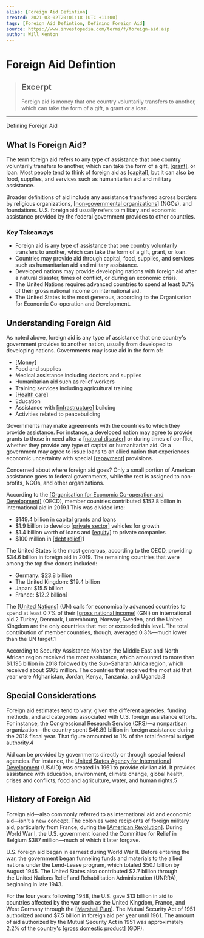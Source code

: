 ```yaml
---
alias: [Foreign Aid Defintion]
created: 2021-03-02T20:01:18 (UTC +11:00)
tags: [Foreign Aid Defintion, Defining Foreign Aid]
source: https://www.investopedia.com/terms/f/foreign-aid.asp
author: Will Kenton
---
```


# Foreign Aid Defintion

> ## Excerpt
> Foreign aid is money that one country voluntarily transfers to another, which can take the form of a gift, a grant or a loan.

---

Defining Foreign Aid
## What Is Foreign Aid?

The term foreign aid refers to any type of assistance that one country voluntarily transfers to another, which can take the form of a gift, [[grant]](https://www.investopedia.com/terms/g/grant.asp), or loan. Most people tend to think of foreign aid as [[capital]](https://www.investopedia.com/terms/c/capital.asp), but it can also be food, supplies, and services such as humanitarian aid and military assistance.

Broader definitions of aid include any assistance transferred across borders by religious organizations, [[non-governmental organizations]](https://www.investopedia.com/ask/answers/13/what-is-non-government-organization.asp) (NGOs), and foundations. U.S. foreign aid usually refers to military and economic assistance provided by the federal government provides to other countries.

### Key Takeaways

-   Foreign aid is any type of assistance that one country voluntarily transfers to another, which can take the form of a gift, grant, or loan.
-   Countries may provide aid through capital, food, supplies, and services such as humanitarian aid and military assistance.
-   Developed nations may provide developing nations with foreign aid after a natural disaster, times of conflict, or during an economic crisis.
-   The United Nations requires advanced countries to spend at least 0.7% of their gross national income on international aid.
-   The United States is the most generous, according to the Organisation for Economic Co-operation and Development.

## Understanding Foreign Aid

As noted above, foreign aid is any type of assistance that one country's government provides to another nation, usually from developed to developing nations. Governments may issue aid in the form of:

-   [[Money]](https://www.investopedia.com/terms/m/money.asp)
-   Food and supplies
-   Medical assistance including doctors and supplies
-   Humanitarian aid such as relief workers
-   Training services including agricultural training
-   [[Health care]](https://www.investopedia.com/terms/h/health_care_sector.asp)
-   Education
-   Assistance with [[infrastructure]](https://www.investopedia.com/terms/i/infrastructure.asp) building
-   Activities related to peacebuilding

Governments may make agreements with the countries to which they provide assistance. For instance, a developed nation may agree to provide grants to those in need after a [[natural disaster]](https://www.investopedia.com/financial-edge/0311/the-financial-effects-of-a-natural-disaster.aspx) or during times of conflict, whether they provide any type of capital or humanitarian aid. Or a government may agree to issue loans to an allied nation that experiences economic uncertainty with special [[repayment]](https://www.investopedia.com/terms/r/repayment.asp) provisions.

Concerned about where foreign aid goes? Only a small portion of American assistance goes to federal governments, while the rest is assigned to non-profits, NGOs, and other organizations.

According to the [[Organisation for Economic Co-operation and Development]](https://www.investopedia.com/terms/o/oecd.asp) (OECD), member countries contributed $152.8 billion in international aid in 2019.1 This was divided into:

-   $149.4 billion in capital grants and loans
-   $1.9 billion to develop [[private sector]](https://www.investopedia.com/terms/p/private-sector.asp) vehicles for growth
-   $1.4 billion worth of loans and [[equity]](https://www.investopedia.com/terms/e/equity.asp) to private companies
-   $100 million in [[debt relief]](https://www.investopedia.com/terms/d/debt-relief.asp)1

The United States is the most generous, according to the OECD, providing $34.6 billion in foreign aid in 2019. The remaining countries that were among the top five donors included:

-   Germany: $23.8 billion 
-   The United Kingdom: $19.4 billion 
-   Japan: $15.5 billion 
-   France: $12.2 billion1

The [[United Nations]](https://www.investopedia.com/terms/u/united-nations-un.asp) (UN) calls for economically advanced countries to spend at least 0.7% of their [[gross national income]](https://www.investopedia.com/terms/g/gross-national-income-gni.asp) (GNI) on international aid.2 Turkey, Denmark, Luxembourg, Norway, Sweden, and the United Kingdom are the only countries that met or exceeded this level. The total contribution of member countries, though, averaged 0.3%—much lower than the UN target.1

According to Security Assistance Monitor, the Middle East and North African region received the most assistance, which amounted to more than $1.195 billion in 2018 followed by the Sub-Saharan Africa region, which received about $965 million. The countries that received the most aid that year were Afghanistan, Jordan, Kenya, Tanzania, and Uganda.3

## Special Considerations

Foreign aid estimates tend to vary, given the different agencies, funding methods, and aid categories associated with U.S. foreign assistance efforts. For instance, the Congressional Research Service (CRS)—a nonpartisan organization—the country spent $46.89 billion in foreign assistance during the 2018 fiscal year. That figure amounted to 1% of the total federal budget authority.4

Aid can be provided by governments directly or through special federal agencies. For instance, the [United States Agency for International Development](https://www.investopedia.com/terms/u/united-states-aid.asp) (USAID) was created in 1961 to provide civilian aid. It provides assistance with education, environment, climate change, global health, crises and conflicts, food and agriculture, water, and human rights.5

## History of Foreign Aid

Foreign aid—also commonly referred to as international aid and economic aid—isn't a new concept. The colonies were recipients of foreign military aid, particularly from France, during the [[American Revolution]](https://www.investopedia.com/ask/answers/042015/what-caused-american-industrial-revolution.asp). During World War I, the U.S. government loaned the Committee for Relief in Belgium $387 million—much of which it later forgave.

U.S. foreign aid began in earnest during World War II. Before entering the war, the government began funneling funds and materials to the allied nations under the Lend-Lease program, which totaled $50.1 billion by August 1945. The United States also contributed $2.7 billion through the United Nations Relief and Rehabilitation Administration (UNRRA), beginning in late 1943.

For the four years following 1948, the U.S. gave $13 billion in aid to countries affected by the war such as the United Kingdom, France, and West Germany through the [[Marshall Plan]](https://www.investopedia.com/terms/m/marshall-plan.asp). The Mutual Security Act of 1951 authorized around $7.5 billion in foreign aid per year until 1961. The amount of aid authorized by the Mutual Security Act in 1951 was approximately 2.2% of the country's [[gross domestic product]](https://www.investopedia.com/terms/g/gdp.asp) (GDP).
